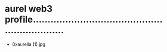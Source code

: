 # aurel web3 profile................................................................
- 0xaurelia (1).jpg
